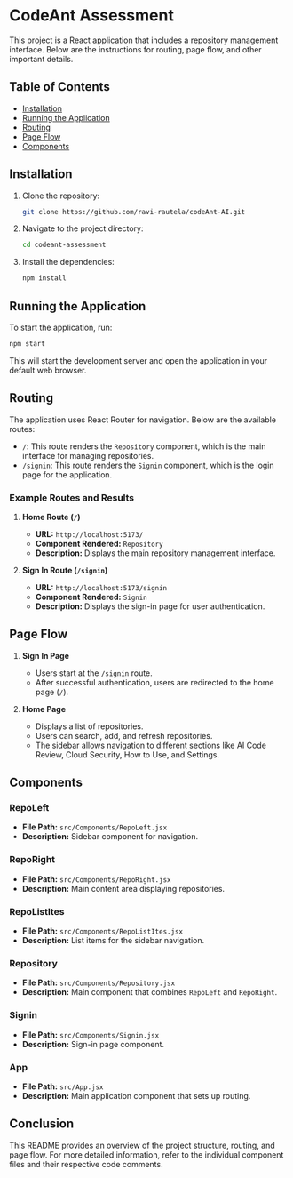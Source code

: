 # CodeAnt Assessment

This project is a React application that includes a repository management interface. Below are the instructions for routing, page flow, and other important details.

## Table of Contents
- [Installation](#installation)
- [Running the Application](#running-the-application)
- [Routing](#routing)
- [Page Flow](#page-flow)
- [Components](#components)

## Installation

1. Clone the repository:
    ```bash
    git clone https://github.com/ravi-rautela/codeAnt-AI.git
    ```
2. Navigate to the project directory:
    ```bash
    cd codeant-assessment
    ```
3. Install the dependencies:
    ```bash
    npm install
    ```

## Running the Application

To start the application, run:
```bash
npm start
```
This will start the development server and open the application in your default web browser.

## Routing

The application uses React Router for navigation. Below are the available routes:

- `/`: This route renders the `Repository` component, which is the main interface for managing repositories.
- `/signin`: This route renders the `Signin` component, which is the login page for the application.

### Example Routes and Results

1. **Home Route (`/`)**
    - **URL:** `http://localhost:5173/`
    - **Component Rendered:** `Repository`
    - **Description:** Displays the main repository management interface.

2. **Sign In Route (`/signin`)**
    - **URL:** `http://localhost:5173/signin`
    - **Component Rendered:** `Signin`
    - **Description:** Displays the sign-in page for user authentication.

## Page Flow

1. **Sign In Page**
    - Users start at the `/signin` route.
    - After successful authentication, users are redirected to the home page (`/`).

2. **Home Page**
    - Displays a list of repositories.
    - Users can search, add, and refresh repositories.
    - The sidebar allows navigation to different sections like AI Code Review, Cloud Security, How to Use, and Settings.

## Components

### RepoLeft
- **File Path:** `src/Components/RepoLeft.jsx`
- **Description:** Sidebar component for navigation.

### RepoRight
- **File Path:** `src/Components/RepoRight.jsx`
- **Description:** Main content area displaying repositories.

### RepoListItes
- **File Path:** `src/Components/RepoListItes.jsx`
- **Description:** List items for the sidebar navigation.

### Repository
- **File Path:** `src/Components/Repository.jsx`
- **Description:** Main component that combines `RepoLeft` and `RepoRight`.

### Signin
- **File Path:** `src/Components/Signin.jsx`
- **Description:** Sign-in page component.

### App
- **File Path:** `src/App.jsx`
- **Description:** Main application component that sets up routing.

## Conclusion

This README provides an overview of the project structure, routing, and page flow. For more detailed information, refer to the individual component files and their respective code comments.
